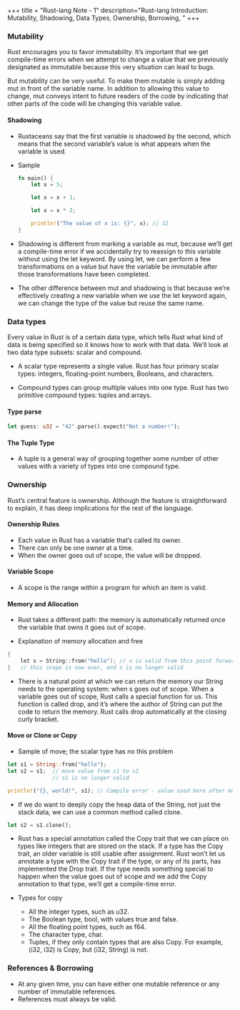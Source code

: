 +++
title = "Rust-lang Note - 1"
description="Rust-lang Introduction: Mutability, Shadowing, Data Types, Ownership, Borrowing,  "
+++

### Mutability 

Rust encourages you to favor immutability. It’s important that we get compile-time errors when we attempt to change a value that we previously designated as immutable because this very situation can lead to bugs.

But mutability can be very useful. To make them mutable is simply adding mut in front of the variable name. In addition to allowing this value to change, mut conveys intent to future readers of the code by indicating that other parts of the code will be changing this variable value.


#### Shadowing 

* Rustaceans say that the first variable is shadowed by the second, which means that the second variable’s value is what appears when the variable is used. 

* Sample 

    ```rs
    fn main() {
        let x = 5;

        let x = x + 1;

        let x = x * 2;

        println!("The value of x is: {}", x); // 12
    }
    ```

* Shadowing is different from marking a variable as mut, because we’ll get a compile-time error if we accidentally try to reassign to this variable without using the let keyword. By using let, we can perform a few transformations on a value but have the variable be immutable after those transformations have been completed. 

* The other difference between mut and shadowing is that because we’re effectively creating a new variable when we use the let keyword again, we can change the type of the value but reuse the same name. 

### Data types

Every value in Rust is of a certain data type, which tells Rust what kind of data is being specified so it knows how to work with that data. We’ll look at two data type subsets: scalar and compound.

* A scalar type represents a single value. Rust has four primary scalar types: integers, floating-point numbers, Booleans, and characters. 

* Compound types can group multiple values into one type. Rust has two primitive compound types: tuples and arrays.

#### Type parse 

```rs
let guess: u32 = "42".parse().expect("Not a number!");
```

#### The Tuple Type

* A tuple is a general way of grouping together some number of other values with a variety of types into one compound type. 



### Ownership

Rust’s central feature is ownership. Although the feature is straightforward to explain, it has deep implications for the rest of the language.


#### Ownership Rules

* Each value in Rust has a variable that’s called its owner.
* There can only be one owner at a time.
* When the owner goes out of scope, the value will be dropped.


#### Variable Scope

* A scope is the range within a program for which an item is valid. 

#### Memory and Allocation

* Rust takes a different path: the memory is automatically returned once the variable that owns it goes out of scope. 

* Explanation of memory allocation and free

```go
{
    let s = String::from("hello"); // s is valid from this point forward
}   // this scope is now over, and s is no longer valid
```

* There is a natural point at which we can return the memory our String needs to the operating system: when s goes out of scope. When a variable goes out of scope, Rust calls a special function for us. This function is called drop, and it’s where the author of String can put the code to return the memory. Rust calls drop automatically at the closing curly bracket.

#### Move or Clone or Copy 

* Sample of move; the scalar type has no this problem

```rs
let s1 = String::from("hello");
let s2 = s1;  // move value from s1 to s2
              // s1 is no longer valid 

println!("{}, world!", s1); // Compile error - value used here after move
```
* If we do want to deeply copy the heap data of the String, not just the stack data, we can use a common method called clone. 

```rs
let s2 = s1.clone();
```

* Rust has a special annotation called the Copy trait that we can place on types like integers that are stored on the stack. If a type has the Copy trait, an older variable is still usable after assignment. Rust won’t let us annotate a type with the Copy trait if the type, or any of its parts, has implemented the Drop trait. If the type needs something special to happen when the value goes out of scope and we add the Copy annotation to that type, we’ll get a compile-time error. 

* Types for copy
    
    * All the integer types, such as u32.
    * The Boolean type, bool, with values true and false.
    * All the floating point types, such as f64.
    * The character type, char.
    * Tuples, if they only contain types that are also Copy. For example, (i32, i32) is Copy, but (i32, String) is not.


### References & Borrowing

* At any given time, you can have either one mutable reference or any number of immutable references.
* References must always be valid.













